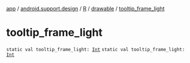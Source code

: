 [app](../../../index.md) / [android.support.design](../../index.md) / [R](../index.md) / [drawable](index.md) / [tooltip_frame_light](./tooltip_frame_light.md)

# tooltip_frame_light

`static val tooltip_frame_light: `[`Int`](https://kotlinlang.org/api/latest/jvm/stdlib/kotlin/-int/index.html)
`static val tooltip_frame_light: `[`Int`](https://kotlinlang.org/api/latest/jvm/stdlib/kotlin/-int/index.html)